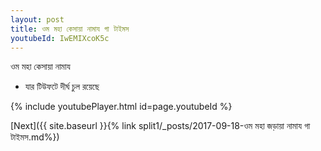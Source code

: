 ```yaml
---
layout: post
title: ওম মহা কেসায়া নামায গা টাইমস
youtubeId: IwEMIXcoK5c
---
```

 
 
 ওম মহা কেসায়া নামায  
 
 -  যার টিউফটে দীর্ঘ চুল রয়েছে 
 
  
 
  
 
 
 
 
 
 


{% include youtubePlayer.html id=page.youtubeId %}
 
[Next]({{ site.baseurl }}{% link  split1/_posts/2017-09-18-ওম মহা জড়ায়া নামায গা টাইমস.md%})
 
